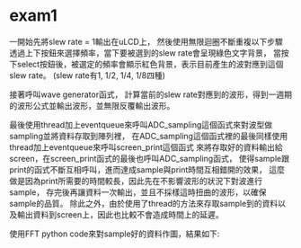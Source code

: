 # exam1
一開始先將slew rate = 1輸出在uLCD上，
然後使用無限迴圈不斷重複以下步驟
透過上下按鈕來選擇頻率，當下要被選到的slew rate會呈現綠色文字背景，
當按下select按鈕後，被選定的頻率會顯示紅色背景，表示目前產生的波對應到這個slew rate。
(slew rate有1, 1/2, 1/4, 1/8四種)

接著呼叫wave generator函式，
計算當前的slew rate對應到的波形，得到一週期的波形公式並輸出波形，並無限反覆輸出波形。

最後使用thread加上eventqueue來呼叫ADC_sampling這個函式來對波型做sampling並將資料存取到陣列裡，
在ADC_sampling這個函式裡的最後同樣使用thread加上eventqueue來呼叫screen_print這個函式
來將存取好的資料輸出給screen，在screen_print函式的最後也呼叫ADC_sampling函式，
使得sample跟print的函式不斷互相呼叫，進而達成sample與print時間互相錯開的效果，
這麼做是因為print所需要的時間較長，因此先在不影響波形的狀況下對波進行sample，
存完後再讓資料一次輸出，並且不採樣這時扭曲的波形，以確保sample的品質。
除此之外，由於使用了thread的方法來存取sample到的資料以及輸出資料到screen上，因此也比較不會造成時間上的延遲。


使用FFT python code來對sample好的資料作圖，結果如下:

